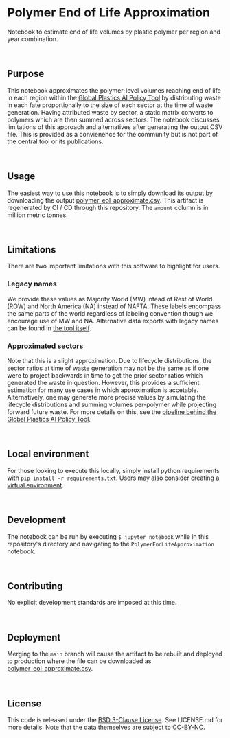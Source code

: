 # Polymer End of Life Approximation

Notebook to estimate end of life volumes by plastic polymer per region and year combination.

<br>

## Purpose
This notebook approximates the polymer-level volumes reaching end of life in each region within the [Global Plastics AI Policy Tool](https://global-plastics-tool.org/) by distributing waste in each fate proportionally to the size of each sector at the time of waste generation. Having attributed waste by sector, a static matrix converts to polymers which are then summed across sectors. The notebook discusses limitations of this approach and alternatives after generating the output CSV file. This is provided as a convienence for the community but is not part of the central tool or its publications.

<br>

## Usage
The easiest way to use this notebook is to simply download its output by downloading the output [polymer_eol_approximate.csv](https://global-plastics-tool.org/data/polymer_eol_approximate.csv). This artifact is regenerated by CI / CD through this repository. The `amount` column is in million metric tonnes.

<br>

## Limitations
There are two important limitations with this software to highlight for users.

### Legacy names

We provide these values as Majority World (MW) intead of Rest of World (ROW) and North America (NA) instead of NAFTA. These labels encompass the same parts of the world regardless of labeling convention though we encourage use of MW and NA. Alternative data exports with legacy names can be found in [the tool itself](https://global-plastics-tool.org/).

### Approximated sectors

Note that this is a slight approximation. Due to lifecycle distributions, the sector ratios at time of waste generation may not be the same as if one were to project backwards in time to get the prior sector ratios which generated the waste in question. However, this provides a sufficient estimation for many use cases in which approximation is accetable. Alternatively, one may generate more precise values by simulating the lifecycle distributions and summing volumes per-polymer while projecting forward future waste. For more details on this, see the [pipeline behind the Global Plastics AI Policy Tool](https://github.com/SchmidtDSE/plastics-pipeline).

<br>

## Local environment
For those looking to execute this locally, simply install python requirements with `pip install -r requirements.txt`. Users may also consider creating a [virtual environment](https://the-hitchhikers-guide-to-packaging.readthedocs.io/en/latest/virtualenv.html).

<br>

## Development
The notebook can be run by executing `$ jupyter notebook` while in this repository's directory and navigating to the `PolymerEndLifeApproximation` notebook.

<br>

## Contributing
No explicit development standards are imposed at this time.

<br>

## Deployment
Merging to the `main` branch will cause the artifact to be rebuilt and deployed to production where the file can be downloaded as [polymer_eol_approximate.csv](https://global-plastics-tool.org/data/polymer_eol_approximate.csv).

<br>

## License
This code is released under the [BSD 3-Clause License](https://opensource.org/license/bsd-3-clause). See LICENSE.md for more details. Note that the data themselves are subject to [CC-BY-NC](https://creativecommons.org/licenses/by-nc/4.0/).
